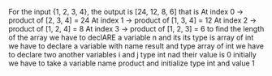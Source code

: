 For the input {1, 2, 3, 4}, the output is [24, 12, 8, 6] that is 
At index 0 → product of [2, 3, 4] = 24
At index 1 → product of [1, 3, 4] = 12
At index 2 → product of [1, 2, 4] = 8
At index 3 → product of [1, 2, 3] = 6
to find the length of the array we have to declARE a variable n and its its type is array of int 
we have to declare a variable with name result and type array of int
we have to declare two another variables i and j type int nad their value is 0 initially
we have to take a variable name product and initialize type int and value 1
